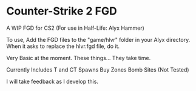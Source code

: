 # Counter-Strike 2 FGD
A WIP FGD for CS2 (For use in Half-Life: Alyx Hammer)

To use, Add the FGD files to the "game/hlvr" folder in your Alyx directory. When it asks to replace the hlvr.fgd file, do it.

Very Basic at the moment. These things... They take time.

Currently Includes
T and CT Spawns
Buy Zones
Bomb Sites (Not Tested)

I will take feedback as I develop this.
